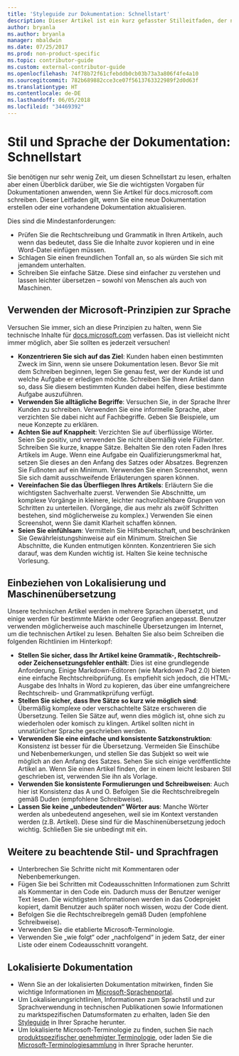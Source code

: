 ```yaml
---
title: 'Styleguide zur Dokumentation: Schnellstart'
description: Dieser Artikel ist ein kurz gefasster Stilleitfaden, der nur die wichtigsten Themen für den Einstieg in die Mitwirkung an docs.microsoft.com enthält.
author: bryanla
ms.author: bryanla
manager: mbaldwin
ms.date: 07/25/2017
ms.prod: non-product-specific
ms.topic: contributor-guide
ms.custom: external-contributor-guide
ms.openlocfilehash: 74f78b72f61cfebddb0cb03b73a3a806f4fe4a10
ms.sourcegitcommit: 782b689882cce3ce07f5613763322989f2d0d63f
ms.translationtype: HT
ms.contentlocale: de-DE
ms.lasthandoff: 06/05/2018
ms.locfileid: "34469392"
---
```

# <a name="docs-style-and-voice-quick-start"></a>Stil und Sprache der Dokumentation: Schnellstart

Sie benötigen nur sehr wenig Zeit, um diesen Schnellstart zu lesen, erhalten aber einen Überblick darüber, wie Sie die wichtigsten Vorgaben für Dokumentationen anwenden, wenn Sie Artikel für docs.microsoft.com schreiben. Dieser Leitfaden gilt, wenn Sie eine neue Dokumentation erstellen oder eine vorhandene Dokumentation aktualisieren.

Dies sind die Mindestanforderungen:

- Prüfen Sie die Rechtschreibung und Grammatik in Ihren Artikeln, auch wenn das bedeutet, dass Sie die Inhalte zuvor kopieren und in eine Word-Datei einfügen müssen.
- Schlagen Sie einen freundlichen Tonfall an, so als würden Sie sich mit jemandem unterhalten.
- Schreiben Sie einfache Sätze. Diese sind einfacher zu verstehen und lassen leichter übersetzen – sowohl von Menschen als auch von Maschinen.

## <a name="use-the-microsoft-voice-principles"></a>Verwenden der Microsoft-Prinzipien zur Sprache

Versuchen Sie immer, sich an diese Prinzipien zu halten, wenn Sie technische Inhalte für [docs.microsoft.com](https://docs.microsoft.com) verfassen. Das ist vielleicht nicht immer möglich, aber Sie sollten es jederzeit versuchen!

- **Konzentrieren Sie sich auf das Ziel**: Kunden haben einen bestimmten Zweck im Sinn, wenn sie unsere Dokumentation lesen. Bevor Sie mit dem Schreiben beginnen, legen Sie genau fest, wer der Kunde ist und welche Aufgabe er erledigen möchte. Schreiben Sie Ihren Artikel dann so, dass Sie diesem bestimmten Kunden dabei helfen, diese bestimmte Aufgabe auszuführen.
- **Verwenden Sie alltägliche Begriffe**: Versuchen Sie, in der Sprache Ihrer Kunden zu schreiben. Verwenden Sie eine informelle Sprache, aber verzichten Sie dabei nicht auf Fachbegriffe. Geben Sie Beispiele, um neue Konzepte zu erklären.
- **Achten Sie auf Knappheit**: Verzichten Sie auf überflüssige Wörter. Seien Sie positiv, und verwenden Sie nicht übermäßig viele Füllwörter. Schreiben Sie kurze, knappe Sätze. Behalten Sie den roten Faden Ihres Artikels im Auge. Wenn eine Aufgabe ein Qualifizierungsmerkmal hat, setzen Sie dieses an den Anfang des Satzes oder Absatzes. Begrenzen Sie Fußnoten auf ein Minimum. Verwenden Sie einen Screenshot, wenn Sie sich damit ausschweifende Erläuterungen sparen können.
- **Vereinfachen Sie das Überfliegen Ihres Artikels**: Erläutern Sie die wichtigsten Sachverhalte zuerst. Verwenden Sie Abschnitte, um komplexe Vorgänge in kleinere, leichter nachvollziehbare Gruppen von Schritten zu unterteilen. (Vorgänge, die aus mehr als zwölf Schritten bestehen, sind möglicherweise zu komplex.) Verwenden Sie einen Screenshot, wenn Sie damit Klarheit schaffen können.
- **Seien Sie einfühlsam**: Vermitteln Sie Hilfsbereitschaft, und beschränken Sie Gewährleistungshinweise auf ein Minimum. Streichen Sie Abschnitte, die Kunden entmutigen könnten. Konzentrieren Sie sich darauf, was dem Kunden wichtig ist. Halten Sie keine technische Vorlesung.

## <a name="consider-localization-and-machine-translation"></a>Einbeziehen von Lokalisierung und Maschinenübersetzung

Unsere technischen Artikel werden in mehrere Sprachen übersetzt, und einige werden für bestimmte Märkte oder Geografien angepasst. Benutzer verwenden möglicherweise auch maschinelle Übersetzungen im Internet, um die technischen Artikel zu lesen. Behalten Sie also beim Schreiben die folgenden Richtlinien im Hinterkopf:

- **Stellen Sie sicher, dass Ihr Artikel keine Grammatik-, Rechtschreib- oder Zeichensetzungsfehler enthält**: Dies ist eine grundlegende Anforderung. Einige Markdown-Editoren (wie Markdown Pad 2.0) bieten eine einfache Rechtschreibprüfung. Es empfiehlt sich jedoch, die HTML-Ausgabe des Inhalts in Word zu kopieren, das über eine umfangreichere Rechtschreib- und Grammatikprüfung verfügt.
- **Stellen Sie sicher, dass Ihre Sätze so kurz wie möglich sind**: Übermäßig komplexe oder verschachtelte Sätze erschweren die Übersetzung. Teilen Sie Sätze auf, wenn dies möglich ist, ohne sich zu wiederholen oder komisch zu klingen. Artikel sollten nicht in unnatürlicher Sprache geschrieben werden.
- **Verwenden Sie eine einfache und konsistente Satzkonstruktion**: Konsistenz ist besser für die Übersetzung. Vermeiden Sie Einschübe und Nebenbemerkungen, und stellen Sie das Subjekt so weit wie möglich an den Anfang des Satzes. Sehen Sie sich einige veröffentlichte Artikel an. Wenn Sie einen Artikel finden, der in einem leicht lesbaren Stil geschrieben ist, verwenden Sie ihn als Vorlage.
- **Verwenden Sie konsistente Formulierungen und Schreibweisen**: Auch hier ist Konsistenz das A und O. Befolgen Sie die Rechtschreibregeln gemäß Duden (empfohlene Schreibweise).
- **Lassen Sie keine „unbedeutenden“ Wörter aus**: Manche Wörter werden als unbedeutend angesehen, weil sie im Kontext verstanden werden (z.B. Artikel). Diese sind für die Maschinenübersetzung jedoch wichtig. Schließen Sie sie unbedingt mit ein.

## <a name="other-style-and-voice-issues-to-watch-for"></a>Weitere zu beachtende Stil- und Sprachfragen

- Unterbrechen Sie Schritte nicht mit Kommentaren oder Nebenbemerkungen.
- Fügen Sie bei Schritten mit Codeausschnitten Informationen zum Schritt als Kommentar in den Code ein. Dadurch muss der Benutzer weniger Text lesen. Die wichtigsten Informationen werden in das Codeprojekt kopiert, damit Benutzer auch später noch wissen, wozu der Code dient.
- Befolgen Sie die Rechtschreibregeln gemäß Duden (empfohlene Schreibweise).
- Verwenden Sie die etablierte Microsoft-Terminologie.
- Verwenden Sie „wie folgt“ oder „nachfolgend“ in jedem Satz, der einer Liste oder einem Codeausschnitt vorangeht.

## <a name="localized-documentation"></a>Lokalisierte Dokumentation

- Wenn Sie an der lokalisierten Dokumentation mitwirken, finden Sie wichtige Informationen im [Microsoft-Sprachenportal](https://www.microsoft.com/Language/Default.aspx).
- Um Lokalisierungsrichtlinien, Informationen zum Sprachstil und zur Sprachverwendung in technischen Publikationen sowie Informationen zu marktspezifischen Datumsformaten zu erhalten, laden Sie den [Styleguide](https://www.microsoft.com/Language/StyleGuides.aspx) in Ihrer Sprache herunter.
- Um lokalisierte Microsoft-Terminologie zu finden, suchen Sie nach [produktspezifischer genehmigter Terminologie](https://www.microsoft.com/Language/Search.aspx), oder laden Sie die [Microsoft-Terminologiesammlung](https://www.microsoft.com/Language/Terminology.aspx) in Ihrer Sprache herunter.
